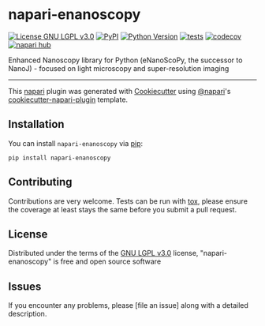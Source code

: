 # napari-enanoscopy

[![License GNU LGPL v3.0](https://img.shields.io/pypi/l/napari-enanoscopy.svg?color=green)](https://github.com/brunomsaraiva/napari-enanoscopy/raw/main/LICENSE)
[![PyPI](https://img.shields.io/pypi/v/napari-enanoscopy.svg?color=green)](https://pypi.org/project/napari-enanoscopy)
[![Python Version](https://img.shields.io/pypi/pyversions/napari-enanoscopy.svg?color=green)](https://python.org)
[![tests](https://github.com/brunomsaraiva/napari-enanoscopy/workflows/tests/badge.svg)](https://github.com/brunomsaraiva/napari-enanoscopy/actions)
[![codecov](https://codecov.io/gh/brunomsaraiva/napari-enanoscopy/branch/main/graph/badge.svg)](https://codecov.io/gh/brunomsaraiva/napari-enanoscopy)
[![napari hub](https://img.shields.io/endpoint?url=https://api.napari-hub.org/shields/napari-enanoscopy)](https://napari-hub.org/plugins/napari-enanoscopy)

Enhanced Nanoscopy library for Python (eNanoScoPy, the successor to NanoJ) - focused on light microscopy and super-resolution imaging

----------------------------------

This [napari] plugin was generated with [Cookiecutter] using [@napari]'s [cookiecutter-napari-plugin] template.

<!--
Don't miss the full getting started guide to set up your new package:
https://github.com/napari/cookiecutter-napari-plugin#getting-started

and review the napari docs for plugin developers:
https://napari.org/plugins/index.html
-->

## Installation

You can install `napari-enanoscopy` via [pip]:

    pip install napari-enanoscopy




## Contributing

Contributions are very welcome. Tests can be run with [tox], please ensure
the coverage at least stays the same before you submit a pull request.

## License

Distributed under the terms of the [GNU LGPL v3.0] license,
"napari-enanoscopy" is free and open source software

## Issues

If you encounter any problems, please [file an issue] along with a detailed description.

[napari]: https://github.com/napari/napari
[Cookiecutter]: https://github.com/audreyr/cookiecutter
[@napari]: https://github.com/napari
[MIT]: http://opensource.org/licenses/MIT
[BSD-3]: http://opensource.org/licenses/BSD-3-Clause
[GNU GPL v3.0]: http://www.gnu.org/licenses/gpl-3.0.txt
[GNU LGPL v3.0]: http://www.gnu.org/licenses/lgpl-3.0.txt
[Apache Software License 2.0]: http://www.apache.org/licenses/LICENSE-2.0
[Mozilla Public License 2.0]: https://www.mozilla.org/media/MPL/2.0/index.txt
[cookiecutter-napari-plugin]: https://github.com/napari/cookiecutter-napari-plugin

[napari]: https://github.com/napari/napari
[tox]: https://tox.readthedocs.io/en/latest/
[pip]: https://pypi.org/project/pip/
[PyPI]: https://pypi.org/
